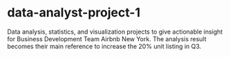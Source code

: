 # data-analyst-project-1
Data analysis, statistics, and visualization projects to give actionable insight for Business Development Team Airbnb New York. The analysis result becomes their main reference to increase the 20% unit listing in Q3.
